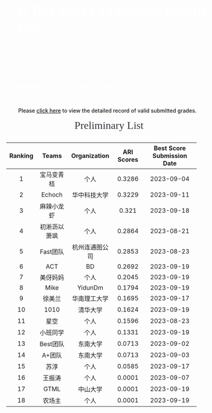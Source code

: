 <style>
.ICDM-banner {
    width: 100%;
    background-image: url("https://mdn.alipayobjects.com/huamei_qcdryc/afts/img/A*c41lRYAbTeYAAAAAAAAAAAAADgOBAQ/original");
    background-size: cover;
    background-repeat:no-repeat;
    font-family: AlibabaPuHuiTi_2_85_Bold;
    padding: 28px;
    color:#fff;
    font-size: 36px;
    font-weight: 700;
}
.p20{
    padding:0 20px;
}
.ICDM-part-title {
    height: 45px;
    width: 100%;
    font-family: AlibabaPuHuiTi_2_85_Bold;
    font-size: 28px;
    color: rgba(26, 27, 37, 0.88);
     font-weight:500;
     margin:15px 0;
     text-align:center;
}
.ICDM-part-text {
    font-family: PingFangSC;
    font-weight: 400;
    font-size: 14px;
    color: rgba(26, 27, 37, 0.65);
    line-height: 25px;
}
</style>

<div class="ICDM-banner">
    ICDM 2023 Competition Results List
    <div class="ICDM-part-text" style="color:#fff;">
    The evaluation function of the preliminary and semi-final stage is calculated according to Adjusted rand score (ARI). The result is the highest score in history, and the score list is updated on the website every day (T+1).
    <br>
    <strong style="color:#fff;">Contestants are requested to name the submitted txt file as "{team name}(required)-{organization name}(required)-{index}(optional).txt", for example "MaXiaoan-Individual.txt", "David-XXUniversity-exp1.txt".</strong>
    </div>
</div>

<div style="margin-top: 16px; font-weight: 500; text-align: right;">Please <a href='https://github.com/TuGraph-family/tugraph-db/discussions/284' target='_blank'>click here</a> to view the detailed record of valid submitted grades.</div>


<div class="ICDM-part-title p20">
Preliminary List
</div>

| Ranking | Teams | Organization | ARI Scores | Best Score Submission Date |
|:--------------------:|:----------------------:|:----------------------:|:--------------------:|:----------------------:|
|1|宝马变青桔|个人|0.3286|2023-09-04|
|2|Echoch|华中科技大学|0.3229|2023-09-11|
|3|麻辣小龙虾|个人|0.321|2023-09-18|
|4|初淅沥以萧飒|个人|0.2864|2023-08-21|
|5|Fast团队|杭州连通图公司|0.2853|2023-08-23|
|6|ACT|BD|0.2692|2023-09-19|
|7|美伢妈妈|个人|0.2045|2023-09-19|
|8|Mike|YidunDm|0.1794|2023-09-19|
|9|徐美兰|华南理工大学|0.1695|2023-09-17|
|10|1010|清华大学|0.1624|2023-09-19|
|11|星空|个人|0.1596|2023-08-23|
|12|小班同学|个人|0.1331|2023-09-19|
|13|Best团队|东南大学|0.0713|2023-09-02|
|14|A+团队|东南大学|0.0713|2023-09-03|
|15|苏淳|个人|0.0585|2023-09-17|
|16|王振涛|个人|0.0001|2023-09-07|
|17|GTML|中山大学|0.0001|2023-09-19|
|18|农场主|个人|0.0001|2023-09-19|
